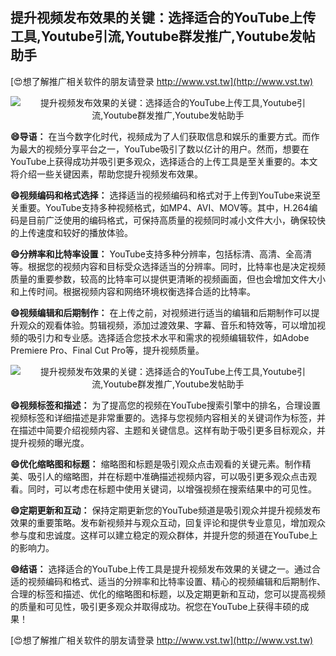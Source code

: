 ## **提升视频发布效果的关键：选择适合的YouTube上传工具,Youtube引流,Youtube群发推广,Youtube发帖助手**

[😍想了解推广相关软件的朋友请登录 http://www.vst.tw](http://www.vst.tw)

 <center><img src="https://vst.tw/MP4/tuiguang/png/6.png" alt="提升视频发布效果的关键：选择适合的YouTube上传工具,Youtube引流,Youtube群发推广,Youtube发帖助手"></center>

**😄导语：**
在当今数字化时代，视频成为了人们获取信息和娱乐的重要方式。而作为最大的视频分享平台之一，YouTube吸引了数以亿计的用户。然而，想要在YouTube上获得成功并吸引更多观众，选择适合的上传工具是至关重要的。本文将介绍一些关键因素，帮助您提升视频发布效果。

**😄视频编码和格式选择：**
选择适当的视频编码和格式对于上传到YouTube来说至关重要。YouTube支持多种视频格式，如MP4、AVI、MOV等。其中，H.264编码是目前广泛使用的编码格式，可保持高质量的视频同时减小文件大小，确保较快的上传速度和较好的播放体验。

**😄分辨率和比特率设置：**
YouTube支持多种分辨率，包括标清、高清、全高清等。根据您的视频内容和目标受众选择适当的分辨率。同时，比特率也是决定视频质量的重要参数，较高的比特率可以提供更清晰的视频画面，但也会增加文件大小和上传时间。根据视频内容和网络环境权衡选择合适的比特率。

**😄视频编辑和后期制作：**
在上传之前，对视频进行适当的编辑和后期制作可以提升观众的观看体验。剪辑视频，添加过渡效果、字幕、音乐和特效等，可以增加视频的吸引力和专业感。选择适合您技术水平和需求的视频编辑软件，如Adobe Premiere Pro、Final Cut Pro等，提升视频质量。

 <center><img src="https://vst.tw/MP4/tuiguang/png/8.png" alt="提升视频发布效果的关键：选择适合的YouTube上传工具,Youtube引流,Youtube群发推广,Youtube发帖助手"></center>

**😄视频标签和描述：**
为了提高您的视频在YouTube搜索引擎中的排名，合理设置视频标签和详细描述是非常重要的。选择与您视频内容相关的关键词作为标签，并在描述中简要介绍视频内容、主题和关键信息。这样有助于吸引更多目标观众，并提升视频的曝光度。

**😄优化缩略图和标题：**
缩略图和标题是吸引观众点击观看的关键元素。制作精美、吸引人的缩略图，并在标题中准确描述视频内容，可以吸引更多观众点击观看。同时，可以考虑在标题中使用关键词，以增强视频在搜索结果中的可见性。

**😄定期更新和互动：**
保持定期更新您的YouTube频道是吸引观众并提升视频发布效果的重要策略。发布新视频并与观众互动，回复评论和提供专业意见，增加观众参与度和忠诚度。这样可以建立稳定的观众群体，并提升您的频道在YouTube上的影响力。

**😄结语：**
选择适合的YouTube上传工具是提升视频发布效果的关键之一。通过合适的视频编码和格式、适当的分辨率和比特率设置、精心的视频编辑和后期制作、合理的标签和描述、优化的缩略图和标题，以及定期更新和互动，您可以提高视频的质量和可见性，吸引更多观众并取得成功。祝您在YouTube上获得丰硕的成果！

[😍想了解推广相关软件的朋友请登录 http://www.vst.tw](http://www.vst.tw)




